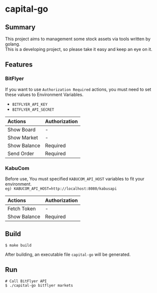 # capital-go

## Summary
This project aims to management some stock assets via tools written by golang.  
This is a developing project, so please take it easy and keep an eye on it.


## Features
### BitFlyer
If you want to use `Authorization Required` actions, you must need to set these values to Environment Variables.
- `BITFLYER_API_KEY`
- `BITFLYER_API_SECRET`

| Actions | Authorization |
| :---- | :--- |
| Show Board | - |
| Show Market| - |
| Show Balance | Required |
| Send Order | Required |


### KabuCom
Before use, You must specified `KABUCOM_API_HOST` variables to fit your environment.        
`eg) KABUCOM_API_HOST=http://localhost:8080/kabusapi`

| Actions | Authorization |
| :---- | :--- |
| Fetch Token | - |
| Show Balance | Required |


## Build
```
$ make build
```
After building, an executable file `capital-go` will be generated.

## Run
```
# Call BitFlyer API
$ ./capital-go bitflyer markets
```
